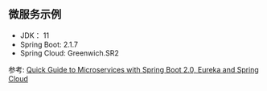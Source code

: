 ## 微服务示例

- JDK： 11
- Spring Boot: 2.1.7
- Spring Cloud: Greenwich.SR2

参考: [Quick Guide to Microservices with Spring Boot 2.0, Eureka and Spring
 Cloud](https://piotrminkowski.wordpress.com/2018/04/26/quick-guide-to-microservices-with-spring-boot-2-0-eureka-and-spring-cloud/) 
